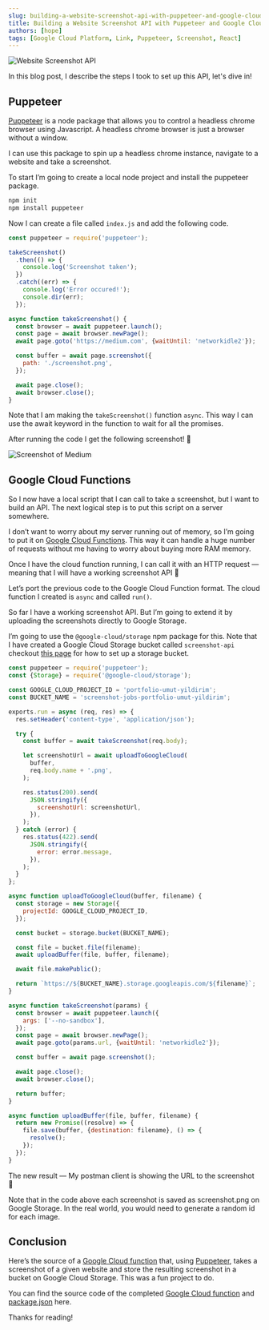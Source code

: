 ```yaml
---
slug: building-a-website-screenshot-api-with-puppeteer-and-google-cloud-functions
title: Building a Website Screenshot API with Puppeteer and Google Cloud Functions
authors: [hope]
tags: [Google Cloud Platform, Link, Puppeteer, Screenshot, React]
---
```


![Website Screenshot API](./images/website-screenshot-api.png)

In this blog post, I describe the steps I took to set up this API, let's dive in!

<!-- truncate -->

## Puppeteer

[Puppeteer](https://developers.google.com/web/tools/puppeteer) is a node package that allows you to control a headless chrome browser using Javascript. A headless chrome browser is just a browser without a window.

I can use this package to spin up a headless chrome instance, navigate to a website and take a screenshot.

To start I’m going to create a local node project and install the puppeteer package.

```bash
npm init
npm install puppeteer
```

Now I can create a file called `index.js` and add the following code.

```js
const puppeteer = require('puppeteer');

takeScreenshot()
  .then(() => {
    console.log('Screenshot taken');
  })
  .catch((err) => {
    console.log('Error occured!');
    console.dir(err);
  });

async function takeScreenshot() {
  const browser = await puppeteer.launch();
  const page = await browser.newPage();
  await page.goto('https://medium.com', {waitUntil: 'networkidle2'});

  const buffer = await page.screenshot({
    path: './screenshot.png',
  });

  await page.close();
  await browser.close();
}
```

Note that I am making the `takeScreenshot()` function `async`. This way I can use the await keyword in the function to wait for all the promises.

After running the code I get the following screenshot! 🎉

![Screenshot of Medium](./images/medium-screenshot.png)

## Google Cloud Functions

So I now have a local script that I can call to take a screenshot, but I want to build an API. The next logical step is to put this script on a server somewhere.

I don’t want to worry about my server running out of memory, so I’m going to put it on [Google Cloud Functions](https://cloud.google.com/functions/). This way it can handle a huge number of requests without me having to worry about buying more RAM memory.

Once I have the cloud function running, I can call it with an HTTP request — meaning that I will have a working screenshot API 🚀

Let’s port the previous code to the Google Cloud Function format. The cloud function I created is `async` and called `run()`.

So far I have a working screenshot API. But I’m going to extend it by uploading the screenshots directly to Google Storage.

I’m going to use the `@google-cloud/storage` npm package for this. Note that I have created a Google Cloud Storage bucket called `screenshot-api` checkout [this page](https://cloud.google.com/storage/docs/quickstart-console) for how to set up a storage bucket.

```js
const puppeteer = require('puppeteer');
const {Storage} = require('@google-cloud/storage');

const GOOGLE_CLOUD_PROJECT_ID = 'portfolio-umut-yildirim';
const BUCKET_NAME = 'screenshot-jobs-portfolio-umut-yildirim';

exports.run = async (req, res) => {
  res.setHeader('content-type', 'application/json');

  try {
    const buffer = await takeScreenshot(req.body);

    let screenshotUrl = await uploadToGoogleCloud(
      buffer,
      req.body.name + '.png',
    );

    res.status(200).send(
      JSON.stringify({
        screenshotUrl: screenshotUrl,
      }),
    );
  } catch (error) {
    res.status(422).send(
      JSON.stringify({
        error: error.message,
      }),
    );
  }
};

async function uploadToGoogleCloud(buffer, filename) {
  const storage = new Storage({
    projectId: GOOGLE_CLOUD_PROJECT_ID,
  });

  const bucket = storage.bucket(BUCKET_NAME);

  const file = bucket.file(filename);
  await uploadBuffer(file, buffer, filename);

  await file.makePublic();

  return `https://${BUCKET_NAME}.storage.googleapis.com/${filename}`;
}

async function takeScreenshot(params) {
  const browser = await puppeteer.launch({
    args: ['--no-sandbox'],
  });
  const page = await browser.newPage();
  await page.goto(params.url, {waitUntil: 'networkidle2'});

  const buffer = await page.screenshot();

  await page.close();
  await browser.close();

  return buffer;
}

async function uploadBuffer(file, buffer, filename) {
  return new Promise((resolve) => {
    file.save(buffer, {destination: filename}, () => {
      resolve();
    });
  });
}
```

The new result — My postman client is showing the URL to the screenshot 🚀

Note that in the code above each screenshot is saved as screenshot.png on Google Storage. In the real world, you would need to generate a random id for each image.

## Conclusion

Here’s the source of a [Google Cloud function](https://cloud.google.com/functions/) that, using [Puppeteer](https://pptr.dev/), takes a screenshot of a given website and store the resulting screenshot in a bucket on Google Cloud Storage. This was a fun project to do.

You can find the source code of the completed [Google Cloud function](https://gist.github.com/umuthopeyildirim/f2e970cc8ee394de3f58c7a72da0f835) and [package.json](https://gist.github.com/umuthopeyildirim/b19cdf20c40b84d39e6618f6e6db2531) here.

Thanks for reading!
